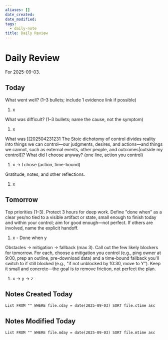 ```yaml
---
aliases: []
date_created:
date_modified:
tags:
  - daily-note
title: Daily Review
---
```


# Daily Review

For 2025-09-03.

## Today

What went well? (1–3 bullets; include 1 evidence link if possible)

1. x

What was difficult? (1–3 bullets; name the cause, not the symptom)

1. x

What was [[202504231231 The Stoic dichotomy of control divides reality into things we can control—our judgments, desires, and actions—and things we cannot, such as external events, other people, and outcomes|outside my control]]? What did I choose anyway? (one line, action you control)

1. x → I chose (action, time-bound)

Gratitude, notes, and other reflections.

1. x

## Tomorrow

Top priorities (1–3). Protect 3 hours for deep work. Define "done when" as a clear yes/no tied to a visible artifact or state, small enough to finish today and within your control; aim for good enough—not perfect. If others are involved, name the explicit handoff.

1. x - Done when y

Obstacles → mitigation → fallback (max 3). Call out the few likely blockers for tomorrow. For each, choose a mitigation you control (e.g., ping owner at 9:00, prep an outline, pre-download data) and a time-bound fallback you'll switch to if still blocked (e.g., "if not unblocked by 10:30, move to Y"). Keep it small and concrete—the goal is to remove friction, not perfect the plan.

1. x → y → z

## Notes Created Today

```dataview
List FROM "" WHERE file.cday = date(2025-09-03) SORT file.ctime asc
```

## Notes Modified Today

```dataview
List FROM "" WHERE file.mday = date(2025-09-03) SORT file.mtime asc
```
